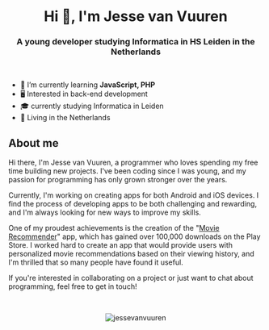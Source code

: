 <h1 align="center">Hi 👋, I'm Jesse van Vuuren</h1>
<h3 align="center">A young developer studying Informatica in HS Leiden in the Netherlands</h3>

<br>

- 🌱 I’m currently learning **JavaScript, PHP**
- 🖥️ Interested in back-end development
- 🎓 currently studying Informatica in Leiden
- 🌷 Living in the Netherlands


## About me


Hi there, I'm Jesse van Vuuren, a programmer who loves spending my free time building new projects. I've been coding since I was young, and my passion for programming has only grown stronger over the years.

Currently, I'm working on creating apps for both Android and iOS devices. I find the process of developing apps to be both challenging and rewarding, and I'm always looking for new ways to improve my skills.

One of my proudest achievements is the creation of the "[Movie Recommender](https://play.google.com/store/apps/details?id=com.jesse.movieRecommender)" app, which has gained over 100,000 downloads on the Play Store. I worked hard to create an app that would provide users with personalized movie recommendations based on their viewing history, and I'm thrilled that so many people have found it useful.

If you're interested in collaborating on a project or just want to chat about programming, feel free to get in touch!


<br>
<div align="center">

<p><img align="center" src="https://github-readme-stats.vercel.app/api/top-langs?username=jessevanvuuren&show_icons=true&locale=en&layout=compact" alt="jessevanvuuren" /></p>
  
  </div>
